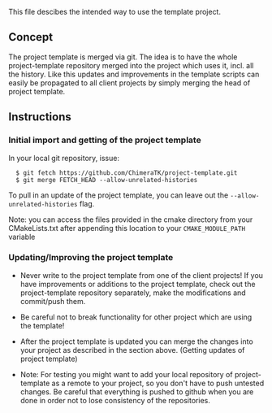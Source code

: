 This file descibes the intended way to use the template project.

## Concept
The project template is merged via git. The idea is to have the whole
project-template repository merged into the project which uses it, incl.
all the history. Like this updates and improvements in the template
scripts can easily be propagated to all client projects by simply
merging the head of project template.

## Instructions

### Initial import and getting of the project template
In your local git repository, issue:
  ```
    $ git fetch https://github.com/ChimeraTK/project-template.git
    $ git merge FETCH_HEAD --allow-unrelated-histories
```
To pull in an update of the project template, you can leave out the `--allow-unrelated-histories` flag.

Note: you can access the files provided in the cmake directory from your 
CMakeLists.txt after appending this location to your `CMAKE_MODULE_PATH`
variable

### Updating/Improving the project template

  - Never write to the project template from one of the client projects!  If
    you have improvements or additions to the project template, check out
    the project-template repository separately, make the modifications and
    commit/push them.
  
  - Be careful not to break functionality for other project which are using
    the template!
  
  - After the project template is updated you can merge the changes into
    your project as described in the section above. (Getting updates of project template)
  
  - Note: For testing you might want to add your local repository of
    project-template as a remote to your project, so you don't have to push
    untested changes. Be careful that everything is pushed to github when
    you are done in order not to lose consistency of the repositories.

